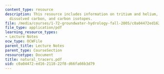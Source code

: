 ```yaml
---
content_type: resource
description: This resource includes information on tritium and helium, carbon isotopes,
  dissolved carbon, and carbon isotopes.
file: /media/courses/1-72-groundwater-hydrology-fall-2005/c0a04472ed16211822f8d66fa66b3d79_natural_tracers.pdf
file_type: application/pdf
learning_resource_types:
- Lecture Notes
ocw_type: OCWFile
parent_title: Lecture Notes
parent_type: CourseSection
resourcetype: Document
title: natural_tracers.pdf
uid: c0a04472-ed16-2118-22f8-d66fa66b3d79
---
```

